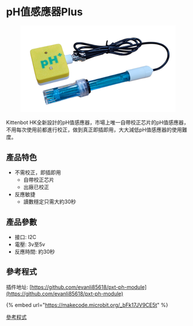 # pH值感應器Plus

<figure><img src="../.gitbook/assets/phplus1.png" alt=""><figcaption></figcaption></figure>

Kittenbot HK全新設計的pH值感應器，市場上唯一自帶校正芯片的pH值感應器，不用每次使用前都進行校正，做到真正即插即用，大大減低pH值感應器的使用難度。

## 產品特色

* 不需校正，即插即用
  * 自帶校正芯片
  * 出廠已校正
* 反應敏捷
  * 讀數穩定只需大約30秒

## 產品參數

* 接口: I2C
* 電壓: 3v至5v
* 反應時間: 約30秒

## 參考程式

插件地址: [https://github.com/evanli85618/pxt-ph-module](https://github.com/evanli85618/pxt-ph-module)

{% embed url="https://makecode.microbit.org/_bFk17JV9CE5t" %}

[參考程式](https://makecode.microbit.org/_bFk17JV9CE5t)

